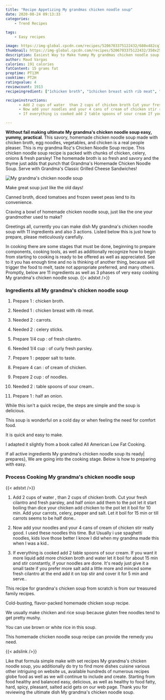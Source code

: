 ```yaml
---
title: "Recipe Appetizing My grandmas chicken noodle soup"
date: 2020-08-24 09:13:33
categories:
    - Trend Recipes
    
tags:
    - Easy recipes

image: https://img-global.cpcdn.com/recipes/5206703375122432/680x482cq70/my-grandmas-chicken-noodle-soup-recipe-main-photo.jpg
thumbnail: https://img-global.cpcdn.com/recipes/5206703375122432/350x250cq70/my-grandmas-chicken-noodle-soup-recipe-main-photo.jpg
description: Easiest Way to Make Yummy My grandmas chicken noodle soup with 11 ingredients and 3 stages of easy cooking.
author: Maud Vargas
calories: 191 calories
fatContent: 15 grams fat
preptime: PT13M
cooktime: PT2H
ratingvalue: 4
reviewcount: 1913
recipeingredient: ["1chicken broth", "1chicken breast with rib meat", "2carrots", "2celery sticks", "1/4 cupof fresh cilantro", "1/4 cupof curly fresh parsley", "1pepper salt to taste", "4 canof cream of chicken", "2 cupof noodles", "2table spoons of sour cream", "1half an onion"]

recipeinstructions: 
      - Add 2 cups of water  than 2 cups of chicken broth Cut your fresh cilantro and fresh parsley and half onion add them to the pot let it start boiling than dice your chicken add chicken to the pot let it boil for 10 min Add your carrots celery pepper and salt Let it boil for 15 min or till carrots seems to be half done 
      - Now add your noodles and your 4 cans of cream of chicken stir really good I used these noodles this time But  Usually i use spaghetti noodles kids love those better I know I did when my grandma made this when I was a kid 
      - If everything is cooked add 2 table spoons of sour cream If you want it more liquid add more chicken broth and water let it boil for about 15 min and stir constantly  if your noodles are done Its ready just give it a small taste if you prefer more salt add a little more and minced some fresh cilantro at the end add it on top stir and cover it for 5 min and serve

---
```




**Without fail making ultimate My grandma&#39;s chicken noodle soup easy, yummy, practical**. This savory, homemade chicken noodle soup made with chicken broth, egg noodles, vegetables, and chicken is a real people pleaser. This is my grandma Roz&#39;s Chicken Noodle Soup recipe. This chicken noodle soup recipe is packed with chunks of chicken, celery, onions &amp; fresh parsley! The homemade broth is so fresh and savory and the thyme just adds that punch that Grandma&#39;s Homemade Chicken Noodle Soup. Serve with Grandma&#39;s Classic Grilled Cheese Sandwiches!


![My grandma&#39;s chicken noodle soup](https://img-global.cpcdn.com/recipes/5206703375122432/680x482cq70/my-grandmas-chicken-noodle-soup-recipe-main-photo.jpg "My grandma&#39;s chicken noodle soup")



Make great soup just like the old days!

Canned broth, diced tomatoes and frozen sweet peas lend to its convenience.

Craving a bowl of homemade chicken noodle soup, just like the one your grandmother used to make?


Greetings all, currently you can make dish My grandma&#39;s chicken noodle soup with 11 ingredients and also 3 actions. Listed below this is just how to prepare, please meticulously carefully.

In cooking there are some stages that must be done, beginning to prepare components, cooking tools, as well as additionally recognize how to begin from starting to cooking is ready to be offered as well as appreciated. See to it you has enough time and no is thinking of another thing, because will trigger the food to melt, taste not appropriate preferred, and many others. Promptly, below are 11 ingredients as well as 3 phases of very easy cooking My grandma&#39;s chicken noodle soup.
{{< adstxt />}}

### Ingredients all My grandma&#39;s chicken noodle soup


1. Prepare 1 : chicken broth.

1. Needed 1 : chicken breast with rib meat.

1. Needed 2 : carrots.

1. Needed 2 : celery sticks.

1. Prepare 1/4 cup : of fresh cilantro.

1. Needed 1/4 cup : of curly fresh parsley.

1. Prepare 1 : pepper salt to taste.

1. Prepare 4 can : of cream of chicken.

1. Prepare 2 cup : of noodles.

1. Needed 2 : table spoons of sour cream..

1. Prepare 1 : half an onion.


While this isn&#39;t a quick recipe, the steps are simple and the soup is delicious.

This soup is wonderful on a cold day or when feeling the need for comfort food.

It is quick and easy to make.

I adapted it slightly from a book called All American Low Fat Cooking.


If all active ingredients My grandma&#39;s chicken noodle soup its ready| prepares}, We are going into the cooking stage. Below is how to preparing with easy.

### Process Cooking My grandma&#39;s chicken noodle soup

{{< adstxt />}}


1. Add 2 cups of water , than 2 cups of chicken broth. Cut your fresh cilantro and fresh parsley, and half onion add them to the pot let it start boiling than dice your chicken add chicken to the pot let it boil for 10 min. Add your carrots, celery, pepper and salt. Let it boil for 15 min or till carrots seems to be half done..



1. Now add your noodles and your 4 cans of cream of chicken stir really good. I used these noodles this time. But  Usually i use spaghetti noodles, kids love those better I know I did when my grandma made this when I was a kid..



1. If everything is cooked add 2 table spoons of sour cream. If you want it more liquid add more chicken broth and water let it boil for about 15 min and stir constantly,  if your noodles are done. It&#39;s ready just give it a small taste if you prefer more salt add a little more and minced some fresh cilantro at the end add it on top stir and cover it for 5 min and serve..




This recipe for grandma&#39;s chicken soup from scratch is from our treasured family recipes.

Cold-busting, flavor-packed homemade chicken soup recipe.

We usually make chicken and rice soup because gluten free noodles tend to get pretty mushy.

You can use brown or white rice in this soup.

This homemade chicken noodle soup recipe can provide the remedy you need.


{{< adslink />}}

Like that formula simple make with set recipes My grandma&#39;s chicken noodle soup, you additionally do try to find more dishes cuisine various other intriguing on website us, available hundreds of numerous recipes globe food as well as we will continue to include and create. Starting from food healthy and balanced easy, delicious, as well as healthy to food fatty, hard, spicy, pleasant, salted acid gets on our web page. Thank you for reviewing the ultimate dish My grandma&#39;s chicken noodle soup.
